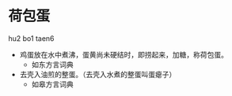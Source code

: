 # 荷包蛋
hu2 bo1 taen6
+ 鸡蛋放在水中煮沸，蛋黄尚未硬结时，即捞起来，加糖，称荷包蛋。
  * 如东方言词典
+ 去壳入油煎的整蛋。（去壳入水煮的整蛋叫蛋瘪子）
  * 如皋方言词典
